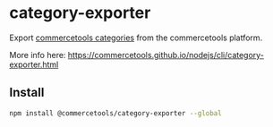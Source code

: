 # category-exporter

Export [commercetools categories](https://docs.commercetools.com/api/projects/categories) from the commercetools platform.

More info here: https://commercetools.github.io/nodejs/cli/category-exporter.html

## Install

```bash
npm install @commercetools/category-exporter --global
```
